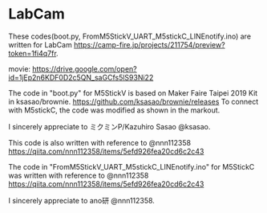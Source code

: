# LabCam
These codes(boot.py, FromM5StickV_UART_M5stickC_LINEnotify.ino) are written for LabCam https://camp-fire.jp/projects/211754/preview?token=1fi4q7fr. 

movie: https://drive.google.com/open?id=1jEp2n6KDF0D2c5QN_saGCfs5lS93Ni22

The code in "boot.py" for M5StickV is based on Maker Faire Taipei 2019 Kit in ksasao/brownie.
https://github.com/ksasao/brownie/releases
To connect with M5stickC, the code was modified as shown in the markout.

I sincerely appreciate to ミクミンP/Kazuhiro Sasao @ksasao.

This code is also written with reference to @nnn112358 https://qiita.com/nnn112358/items/5efd926fea20cd6c2c43

The code in "FromM5StickV_UART_M5stickC_LINEnotify.ino" for M5StickC was written with reference to @nnn112358 https://qiita.com/nnn112358/items/5efd926fea20cd6c2c43

I sincerely appreciate to ano研 @nnn112358.



